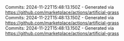 Commits: 2024-11-22T15:48:13.150Z - Generated via https://github.com/marketplace/actions/artificial-grass
<br>
Commits: 2024-11-22T15:48:13.150Z - Generated via https://github.com/marketplace/actions/artificial-grass
<br>
Commits: 2024-11-22T15:48:13.150Z - Generated via https://github.com/marketplace/actions/artificial-grass
<br>
